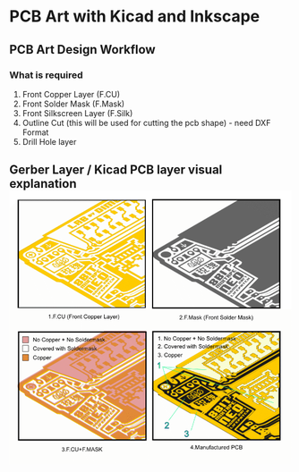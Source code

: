 # PCB Art with Kicad and Inkscape

## PCB Art Design Workflow

### What is required

1. Front Copper Layer \(F.CU\)
2. Front Solder Mask \(F.Mask\)
3. Front Silkscreen Layer \(F.Silk\)
4. Outline Cut \(this will be used for cutting the pcb shape\) - need DXF Format
5. Drill Hole layer

## Gerber Layer / Kicad PCB layer visual explanation![](/assets/Kicad_soldermask_copper.png)



